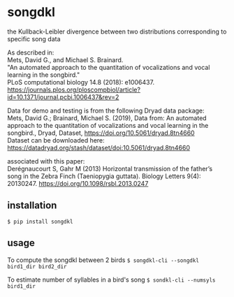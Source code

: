 # songdkl

the Kullback-Leibler divergence between two distributions corresponding
to specific song data

As described in:  
Mets, David G., and Michael S. Brainard.  
"An automated approach to the quantitation of vocalizations and vocal learning in the songbird."  
PLoS computational biology 14.8 (2018): e1006437.  
<https://journals.plos.org/ploscompbiol/article?id=10.1371/journal.pcbi.1006437&rev=2>

Data for demo and testing is from the following Dryad data package:  
Mets, David G.; Brainard, Michael S. (2019), 
Data from: An automated approach to the quantitation of vocalizations and vocal learning in the songbird., 
Dryad, Dataset, <https://doi.org/10.5061/dryad.8tn4660>  
Dataset can be downloaded here:  
<https://datadryad.org/stash/dataset/doi:10.5061/dryad.8tn4660>

associated with this paper:  
Derégnaucourt S, Gahr M (2013) 
Horizontal transmission of the father’s song in the Zebra Finch (Taeniopygia guttata). 
Biology Letters 9(4): 20130247. <https://doi.org/10.1098/rsbl.2013.0247>

## installation
`$ pip install songdkl`

## usage
To compute the songdkl between 2 birds
`$ songdkl-cli --songdkl bird1_dir bird2_dir`

To estimate number of syllables in a bird's song
`$ sondkl-cli --numsyls bird1_dir`